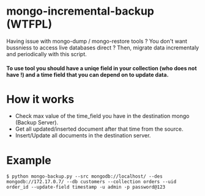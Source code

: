 # mongo-incremental-backup (WTFPL)

Having issue with mongo-dump / mongo-restore tools ? You don't want bussniess to access live databases direct ? Then, migrate data incrementaly and periodically with this script.

#### To use tool you should have a uniqe field in your collection (who does not have !) and a time field that you can depend on to update data.

# How it works 
* Check max value of the time_field you have in the destination mongo (Backup Server).
* Get all updated/inserted document after that time from the source.
* Insert/Update all documents in the destination server.

# Example
```
$ python mongo-backup.py --src mongodb://localhost/ --des mongodb://172.17.0.7/ --db customers --collection orders --uid order_id --update-field timestamp -u admin -p password@123
```
